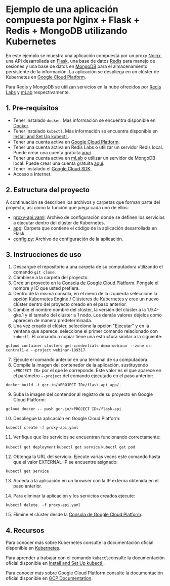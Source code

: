 # Ejemplo de una aplicación compuesta por Nginx + Flask + Redis + MongoDB utilizando Kubernetes

En este ejemplo se muestra una aplicación compuesta por un proxy [Nginx](https://nginx.org/en/), una API desarrollada en [Flask](http://flask.pocoo.org/), una base de datos [Redis](https://redis.io/) para manejo de sesiones y una base de datos en [MongoDB](https://www.mongodb.com/) para el almacenamiento persistente de la información. La aplicación se despliega en un clúster de Kubernetes en [Google Cloud Platform](https://cloud.google.com/). 

Para Redis y MongoDB se utilizan servicios en la nube ofrecidos por [Redis Labs](https://redislabs.com/) y [mLab](https://mlab.com/) respectivamente.

## 1. Pre-requisitos

* Tener instalado `docker`. Mas información se encuentra disponible en [Docker](https://www.docker.com/community-edition).
* Tener instalado `kubectl`. Mas información se encuentra disponible en [Install and Set Up kubectl
](https://kubernetes.io/docs/tasks/tools/install-kubectl/).
* Tener una cuenta activa en [Google Cloud Platform](https://cloud.google.com/).
* Tener una cuenta activa en Redis Labs o utilizar un servidor Redis local. Puede crear una cuenta gratuita [aquí](https://app.redislabs.com/#/sign-up/cloud).
* Tener una cuenta activa en [mLab](https://mlab.com/) o utilizar un servidor de MongoDB local. Puede crear una cuenta gratuita [aquí](https://mlab.com/signup/).
* Tener instalado el [Google Cloud SDK](https://cloud.google.com/sdk/).
* Acceso a Internet.


## 2. Estructura del proyecto

A continuación se describen los archivos y carpetas que forman parte del proyecto, así como la función que juega cada uno de ellos:

- [proxy-api.yaml](proxy-api.yaml): Archivo de configuración donde se definen los servicios a ejecutar dentro del clúster de Kubernetes.
- [app](app): Carpeta que contiene el código de la aplicación desarrollada en Flask.
- [config.py](app/config.py): Archivo de configuración de la aplicación.


## 3. Instrucciones de uso

1. Descargue el repositorio a una carpeta de su computadora utilizando el comando `git clone`.
2. Cámbiese a la carpeta del proyecto.
3. Cree un proyecto en la [Consola de Google Cloud Platform](https://console.cloud.google.com). Póngale el nombre y ID que usted prefiera.
4. Dentro de la misma consola, en el menú de la izquierda seleccione la opción Kubernetes Engine / Clústeres de Kubernetes  y cree un nuevo clúster dentro del proyecto creado en el paso anterior.
5. Cambie el nombre nombre del clúster, la versión del clúster a la 1.9.4-gke.1 y el tamaño del clúster a 1 nodo. Los demás valores déjelos como aparecen de manera predeterminada.
6. Una vez creado el clúster, seleccione la opción "Ejecutar" y en la ventana que aparece, seleccione el primer comando relacionado con `kubectl`. El comando a copiar tiene una estructura similar a la siguiente:

`gcloud container clusters get-credentials demo-webinar --zone us-central1-a --project webinar-199317`

7. Ejecute el comando anterior en una terminal de su computadora.
8. Compile la imagen del contenedor de la aplicación, sustituyendo `<PROJECT ID>` por el que le correponde. Este valor es el que aparece en el parámetro `--project` del comando ejecutado en el paso anterior:

`docker build -t gcr.io/<PROJECT ID>/flask-api app/.`

9. Suba la imagen del contendor al registro de su proyecto en Google Cloud Platform:

`gcloud docker -- push gcr.io/<PROJECT ID>/flask-api`

10. Despliegue la aplicación en Google Cloud Platform:

`kubectl create -f proxy-api.yaml`

11. Verifique que los servicios se encuentran funcionando correctamente:

`kubectl get deployment`
`kubectl get service`
`kubectl get pod`

12. Obtenga la URL del servicio. Ejecute varias veces este comando hasta que el valor EXTERNAL-IP se encuentre asignado:

`kubectl get service`

13. Acceda a la aplicación en un browser con la IP externa obtenida en el paso anterior.

14. Para eliminar la aplicación y los servicios creados ejecute:

`kubectl delete  -f proxy-api.yaml`

15. Elimine el clúster desde la [Consola de Google Cloud Platform](https://console.cloud.google.com).


## 4. Recursos

Para conocer más sobre Kubernetes consulte la documentación oficial disponible en  [Kubernetes](https://kubernetes.io).

Para aprender a trabajar con el comando `kubectl`consulte la documentación oficial disponible en [Install and Set Up kubectl
](
https://kubernetes.io/docs/tasks/tools/install-kubectl/).

Para conocer más sobre Google Cloud Platform consulte la documentación oficial disponible en  [GCP Documentation](https://cloud.google.com/docs/).